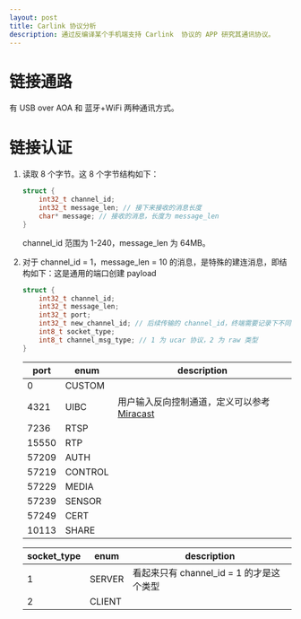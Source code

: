 ```yaml
---
layout: post
title: Carlink 协议分析
description: 通过反编译某个手机端支持 Carlink  协议的 APP 研究其通讯协议。
---
```


# 链接通路

有 USB over AOA 和 蓝牙+WiFi 两种通讯方式。

# 链接认证

1. 读取 8 个字节。这 8 个字节结构如下：
    ```c
    struct {
        int32_t channel_id;
        int32_t message_len; // 接下来接收的消息长度
        char* message; // 接收的消息，长度为 message_len
    }
    ```
   channel_id 范围为 1-240，message_len 为 64MB。
2. 对于 channel_id = 1，message_len = 10 的消息，是特殊的建连消息，即结构如下：这是通用的端口创建 payload
    ```c
    struct {
        int32_t channel_id;
        int32_t message_len;
        int32_t port;
        int32_t new_channel_id; // 后续传输的 channel_id，终端需要记录下不同的 channel_id
        int8_t socket_type;
        int8_t channel_msg_type; // 1 为 ucar 协议，2 为 raw 类型
    }
    ```

    | port  | enum    | description                                                                                     |
    |-------|---------|-------------------------------------------------------------------------------------------------|
    | 0     | CUSTOM  |                                                                                                 |
    | 4321  | UIBC    | 用户输入反向控制通道，定义可以参考[Miracast](https://github.com/albfan/miraclecast/wiki/Miracast#specifications) |
    | 7236  | RTSP    |                                                                                                 |
    | 15550 | RTP     |                                                                                                 |
    | 57209 | AUTH    |                                                                                                 |
    | 57219 | CONTROL |                                                                                                 |
    | 57229 | MEDIA   |                                                                                                 |
    | 57239 | SENSOR  |                                                                                                 |
    | 57249 | CERT    |                                                                                                 |
    | 10113 | SHARE   |                                                                                                 |

   | socket_type | enum   | description                  |
   |-------------|--------|------------------------------|
   | 1           | SERVER | 看起来只有 channel_id = 1 的才是这个类型 |
   | 2           | CLIENT |                              |




